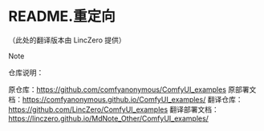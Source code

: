 # README.重定向

（此处的翻译版本由 LincZero 提供）

> [!note]
> 
> 仓库说明：
> 
> 原仓库：https://github.com/comfyanonymous/ComfyUI_examples
> 原部署文档：https://comfyanonymous.github.io/ComfyUI_examples/
> 翻译仓库：https://github.com/LincZero/ComfyUI_examples
> 翻译部署文档：https://linczero.github.io/MdNote_Other/ComfyUI_examples/

